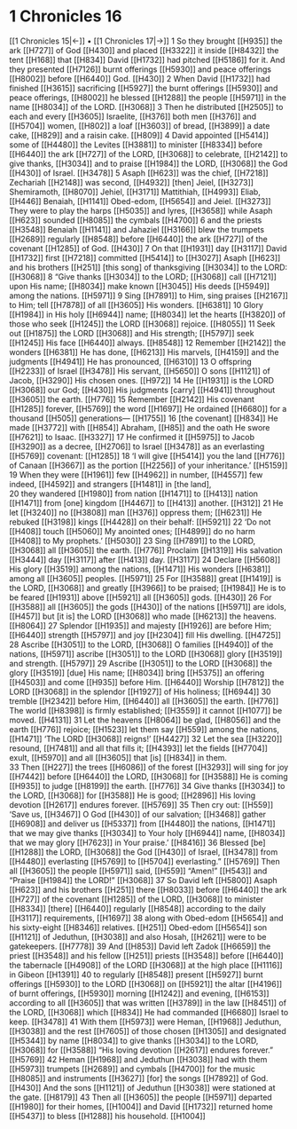 # 1 Chronicles 16
[[1 Chronicles 15|←]] • [[1 Chronicles 17|→]]
1 So they brought [[H935]] the ark [[H727]] of God [[H430]] and placed [[H3322]] it inside [[H8432]] the tent [[H168]] that [[H834]] David [[H1732]] had pitched [[H5186]] for it.  And they presented [[H7126]] burnt offerings [[H5930]] and peace offerings [[H8002]] before [[H6440]] God. [[H430]] 
2 When David [[H1732]] had finished [[H3615]] sacrificing [[H5927]] the burnt offerings [[H5930]] and peace offerings, [[H8002]] he blessed [[H1288]] the people [[H5971]] in the name [[H8034]] of the LORD. [[H3068]] 
3 Then he distributed [[H2505]] to each and every [[H3605]] Israelite, [[H376]] both men [[H376]] and [[H5704]] women, [[H802]] a loaf [[H3603]] of bread, [[H3899]] a date cake, [[H829]] and a raisin cake. [[H809]] 
4 David appointed [[H5414]] some of [[H4480]] the Levites [[H3881]] to minister [[H8334]] before [[H6440]] the ark [[H727]] of the LORD, [[H3068]] to celebrate, [[H2142]] to give thanks, [[H3034]] and to praise [[H1984]] the LORD, [[H3068]] the God [[H430]] of Israel. [[H3478]] 
5 Asaph [[H623]] was the chief, [[H7218]] Zechariah [[H2148]] was second, [[H4932]] [then] Jeiel, [[H3273]] Shemiramoth, [[H8070]] Jehiel, [[H3171]] Mattithiah, [[H4993]] Eliab, [[H446]] Benaiah, [[H1141]] Obed-edom, [[H5654]] and Jeiel. [[H3273]] They were to play the harps [[H5035]] and lyres, [[H3658]] while Asaph [[H623]] sounded [[H8085]] the cymbals [[H4700]] 
6 and the priests [[H3548]] Benaiah [[H1141]] and Jahaziel [[H3166]] blew the trumpets [[H2689]] regularly [[H8548]] before [[H6440]] the ark [[H727]] of the covenant [[H1285]] of God. [[H430]] 
7 On that [[H1931]] day [[H3117]] David [[H1732]] first [[H7218]] committed [[H5414]] to [[H3027]] Asaph [[H623]] and his brothers [[H251]] [this song] of thanksgiving [[H3034]] to the LORD: [[H3068]] 
8 “Give thanks [[H3034]] to the LORD; [[H3068]] call [[H7121]] upon His name; [[H8034]] make known [[H3045]] His deeds [[H5949]] among the nations. [[H5971]] 
9 Sing [[H7891]] to Him,  sing praises [[H2167]] to Him;  tell [[H7878]] of all [[H3605]] His wonders. [[H6381]] 
10 Glory [[H1984]] in His holy [[H6944]] name; [[H8034]] let the hearts [[H3820]] of those who seek [[H1245]] the LORD [[H3068]] rejoice. [[H8055]] 
11 Seek out [[H1875]] the LORD [[H3068]] and His strength; [[H5797]] seek [[H1245]] His face [[H6440]] always. [[H8548]] 
12 Remember [[H2142]] the wonders [[H6381]] He has done, [[H6213]] His marvels, [[H4159]] and the judgments [[H4941]] He has pronounced, [[H6310]] 
13 O offspring [[H2233]] of Israel [[H3478]] His servant, [[H5650]] O sons [[H1121]] of Jacob, [[H3290]] His chosen ones. [[H972]] 
14 He [[H1931]] is the LORD [[H3068]] our God; [[H430]] His judgments [carry] [[H4941]] throughout [[H3605]] the earth. [[H776]] 
15 Remember [[H2142]] His covenant [[H1285]] forever, [[H5769]] the word [[H1697]] He ordained [[H6680]] for a thousand [[H505]] generations— [[H1755]] 
16 [the covenant] [[H834]] He made [[H3772]] with [[H854]] Abraham, [[H85]] and the oath He swore [[H7621]] to Isaac. [[H3327]] 
17 He confirmed it [[H5975]] to Jacob [[H3290]] as a decree, [[H2706]] to Israel [[H3478]] as an everlasting [[H5769]] covenant: [[H1285]] 
18 ‘I will give [[H5414]] you  the land [[H776]] of Canaan [[H3667]] as the portion [[H2256]] of your inheritance.’ [[H5159]] 
19 When they were [[H1961]] few [[H4962]] in number, [[H4557]] few indeed, [[H4592]] and strangers [[H1481]] in [the land],  
20 they wandered [[H1980]] from nation [[H1471]] to [[H413]] nation [[H1471]] from [one] kingdom [[H4467]] to [[H413]] another. [[H312]] 
21 He let [[H3240]] no [[H3808]] man [[H376]] oppress them; [[H6231]] He rebuked [[H3198]] kings [[H4428]] on their behalf: [[H5921]] 
22 ‘Do not [[H408]] touch [[H5060]] My anointed ones; [[H4899]] do no harm [[H408]] to My prophets.’ [[H5030]] 
23 Sing [[H7891]] to the LORD, [[H3068]] all [[H3605]] the earth. [[H776]] Proclaim [[H1319]] His salvation [[H3444]] day [[H3117]] after [[H413]] day. [[H3117]] 
24 Declare [[H5608]] His glory [[H3519]] among the nations, [[H1471]] His wonders [[H6381]] among all [[H3605]] peoples. [[H5971]] 
25 For [[H3588]] great [[H1419]] is the LORD, [[H3068]] and greatly [[H3966]] to be praised; [[H1984]] He is to be feared [[H1931]] above [[H5921]] all [[H3605]] gods. [[H430]] 
26 For [[H3588]] all [[H3605]] the gods [[H430]] of the nations [[H5971]] are idols, [[H457]] but [it is] the LORD [[H3068]] who made [[H6213]] the heavens. [[H8064]] 
27 Splendor [[H1935]] and majesty [[H1926]] are before Him; [[H6440]] strength [[H5797]] and joy [[H2304]] fill His dwelling. [[H4725]] 
28 Ascribe [[H3051]] to the LORD, [[H3068]] O families [[H4940]] of the nations, [[H5971]] ascribe [[H3051]] to the LORD [[H3068]] glory [[H3519]] and strength. [[H5797]] 
29 Ascribe [[H3051]] to the LORD [[H3068]] the glory [[H3519]] [due] His name; [[H8034]] bring [[H5375]] an offering [[H4503]] and come [[H935]] before Him. [[H6440]] Worship [[H7812]] the LORD [[H3068]] in the splendor [[H1927]] of His holiness; [[H6944]] 
30 tremble [[H2342]] before Him, [[H6440]] all [[H3605]] the earth. [[H776]] The world [[H8398]] is firmly established; [[H3559]] it cannot [[H1077]] be moved. [[H4131]] 
31 Let the heavens [[H8064]] be glad, [[H8056]] and the earth [[H776]] rejoice; [[H1523]] let them say [[H559]] among the nations, [[H1471]] ‘The LORD [[H3068]] reigns!’ [[H4427]] 
32 Let the sea [[H3220]] resound, [[H7481]] and all that fills it; [[H4393]] let the fields [[H7704]] exult, [[H5970]] and all [[H3605]] that [is] [[H834]] in them.  
33 Then [[H227]] the trees [[H6086]] of the forest [[H3293]] will sing for joy [[H7442]] before [[H6440]] the LORD, [[H3068]] for [[H3588]] He is coming [[H935]] to judge [[H8199]] the earth. [[H776]] 
34 Give thanks [[H3034]] to the LORD, [[H3068]] for [[H3588]] He is good; [[H2896]] His loving devotion [[H2617]] endures forever. [[H5769]] 
35 Then cry out: [[H559]] ‘Save us, [[H3467]] O God [[H430]] of our salvation; [[H3468]] gather [[H6908]] and deliver us [[H5337]] from [[H4480]] the nations, [[H1471]] that we may give thanks [[H3034]] to Your holy [[H6944]] name, [[H8034]] that we may glory [[H7623]] in Your praise.’ [[H8416]] 
36 Blessed [be] [[H1288]] the LORD, [[H3068]] the God [[H430]] of Israel, [[H3478]] from [[H4480]] everlasting [[H5769]] to [[H5704]] everlasting.” [[H5769]] Then all [[H3605]] the people [[H5971]] said, [[H559]] “Amen!” [[H543]] and “Praise [[H1984]] the LORD!” [[H3068]] 
37 So David left [[H5800]] Asaph [[H623]] and his brothers [[H251]] there [[H8033]] before [[H6440]] the ark [[H727]] of the covenant [[H1285]] of the LORD, [[H3068]] to minister [[H8334]] [there] [[H6440]] regularly [[H8548]] according to the daily [[H3117]] requirements, [[H1697]] 
38 along with  Obed-edom [[H5654]] and his sixty-eight [[H8346]] relatives. [[H251]] Obed-edom [[H5654]] son [[H1121]] of Jeduthun, [[H3038]] and also Hosah, [[H2621]] were to be gatekeepers. [[H7778]] 
39 And [[H853]] David left Zadok [[H6659]] the priest [[H3548]] and his fellow [[H251]] priests [[H3548]] before [[H6440]] the tabernacle [[H4908]] of the LORD [[H3068]] at the high place [[H1116]] in Gibeon [[H1391]] 
40 to regularly [[H8548]] present [[H5927]] burnt offerings [[H5930]] to the LORD [[H3068]] on [[H5921]] the altar [[H4196]] of burnt offerings, [[H5930]] morning [[H1242]] and evening, [[H6153]] according to all [[H3605]] that was written [[H3789]] in the law [[H8451]] of the LORD, [[H3068]] which [[H834]] He had commanded [[H6680]] Israel to keep. [[H3478]] 
41 With them [[H5973]] were Heman, [[H1968]] Jeduthun, [[H3038]] and the rest [[H7605]] of those chosen [[H1305]] and designated [[H5344]] by name [[H8034]] to give thanks [[H3034]] to the LORD, [[H3068]] for [[H3588]] “His loving devotion [[H2617]] endures forever.” [[H5769]] 
42 Heman [[H1968]] and Jeduthun [[H3038]] had with them [[H5973]] trumpets [[H2689]] and cymbals [[H4700]] for the music [[H8085]] and instruments [[H3627]] [for] the songs [[H7892]] of God. [[H430]] And the sons [[H1121]] of Jeduthun [[H3038]] were stationed at the gate. [[H8179]] 
43 Then all [[H3605]] the people [[H5971]] departed [[H1980]] for their homes, [[H1004]] and David [[H1732]] returned home [[H5437]] to bless [[H1288]] his household. [[H1004]] 
